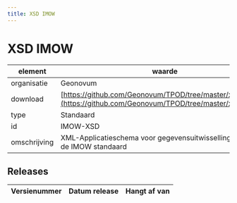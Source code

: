 ```yaml
---
title: XSD IMOW
---
```


# XSD IMOW

|element|waarde|
|-----|------|
| organisatie  |Geonovum|
| download  | [https://github.com/Geonovum/TPOD/tree/master/xmlschema](<https://github.com/Geonovum/TPOD/tree/master/xmlschema>)|
| type  |Standaard|
| id  |IMOW-XSD|
| omschrijving  |XML-Applicatieschema voor gegevensuitwisselling conform de IMOW standaard|

## Releases

|Versienummer|Datum release|Hangt af van
|-------|-------|-----|

